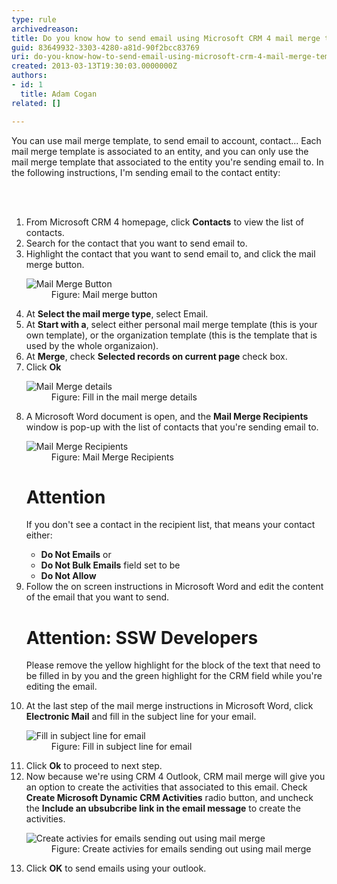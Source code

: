 ```yaml
---
type: rule
archivedreason: 
title: Do you know how to send email using Microsoft CRM 4 mail merge template?
guid: 83649932-3303-4280-a81d-90f2bcc83769
uri: do-you-know-how-to-send-email-using-microsoft-crm-4-mail-merge-template
created: 2013-03-13T19:30:03.0000000Z
authors:
- id: 1
  title: Adam Cogan
related: []

---
```



<p>You can use mail merge template, to send email to account, contact... Each mail merge template is associated to an entity, and you can only use the mail merge template that associated to the entity you're sending email to. In the following instructions, I'm sending email to the contact entity&#58;</p>
<br><excerpt class='endintro'></excerpt><br>
<ol><li>From Microsoft CRM 4&#160;homepage, click 
      <b>Contacts</b> to view the list of contacts.</li><li>Search for the contact that you want to send email to.</li><li>Highlight the contact that you want to send email to, and click the mail merge button.</li><dl class="image"><dt> 
         <img src="/Communication/Rules-to-Better-CRM-Mail-Merge/PublishingImages/send-mail-merge-1.jpg" alt="Mail Merge Button" /> 
      </dt><dd>Figure&#58; Mail merge button</dd></dl><li>At 
      <b>Select the mail merge type</b>, select Email.</li><li>At 
      <b>Start with a</b>, select either personal mail merge template (this is your own template), or the organization template (this is the template that is used by the whole organizaion).</li><li>At 
      <b>Merge</b>, check 
      <b>Selected records on current page</b> check box.</li><li>Click 
      <b>Ok</b></li><dl class="image"><dt> 
         <img src="/Communication/Rules-to-Better-CRM-Mail-Merge/PublishingImages/send-mail-merge-2.jpg" alt="Mail Merge details" /> 
      </dt><dd>Figure&#58; Fill in the mail merge details</dd></dl><li>A Microsoft Word document is open, and the 
      <b>Mail Merge Recipients</b> window is pop-up with the list of contacts that you're sending email to.</li><dl class="image"><dt> 
         <img src="/Communication/Rules-to-Better-CRM-Mail-Merge/PublishingImages/send-mail-merge-3.jpg" alt="Mail Merge Recipients" /> 
      </dt><dd>Figure&#58; Mail Merge Recipients</dd></dl><div class="infoBox greyBox"><h1>Attention</h1><p>If you don't see a contact in the recipient list, that means your contact either&#58;</p><ul><li>
            <b>Do Not Emails</b> or </li><li>
            <b>Do Not Bulk Emails</b> field set to be </li><li>
            <b>Do Not Allow</b> </li></ul></div><li>Follow the on screen instructions in Microsoft Word and edit the content of the email that you want to send.</li><div class="ssw-rteStyle-SSW-Only-Header"><h1>Attention&#58; SSW Developers</h1><p>Please remove the yellow highlight for the block of the text that need to be filled in by you and the green highlight for the CRM field while you're editing the email.</p></div><li>At the last step of the mail merge instructions in Microsoft Word, click 
      <b>Electronic Mail</b> and fill in the subject line for your email.</li><dl class="image"><dt>
         <img src="/Communication/Rules-to-Better-CRM-Mail-Merge/PublishingImages/send-mail-merge-4.jpg" alt="Fill in subject line for email" /> 
      </dt><dd>Figure&#58; Fill in subject line for email</dd></dl><li>Click 
      <b>Ok</b> to proceed to next step.</li><li>Now because we're using CRM 4&#160;Outlook, CRM mail merge will give you an option to create the activities that associated to this email. Check 
      <b>Create Microsoft Dynamic CRM Activities</b> radio button, and uncheck the 
      <b>Include an ubsubcribe link in the email message</b> to create the activities.</li><dl class="image"><dt>
         <img src="/Communication/Rules-to-Better-CRM-Mail-Merge/PublishingImages/send-mail-merge-5.jpg" alt="Create activies for emails sending out using mail merge" /> 
      </dt><dd>Figure&#58; Create activies for emails sending out using mail merge</dd></dl><li>Click 
      <b>OK</b> to send emails using your outlook.</li></ol>


